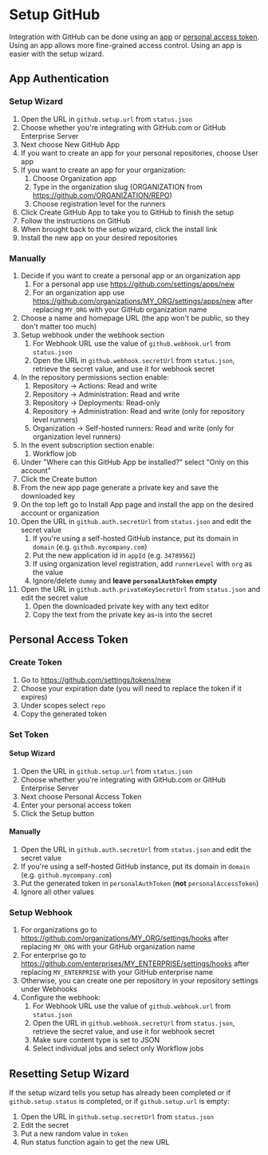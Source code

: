 # Setup GitHub

Integration with GitHub can be done using an [app](#app-authentication) or [personal access token](#personal-access-token). Using an app allows more fine-grained access control. Using an app is easier with the setup wizard.

## App Authentication

### Setup Wizard

1. Open the URL in `github.setup.url` from `status.json`
2. Choose whether you're integrating with GitHub.com or GitHub Enterprise Server
3. Next choose New GitHub App
4. If you want to create an app for your personal repositories, choose User app
5. If you want to create an app for your organization:
   1. Choose Organization app
   2. Type in the organization slug (ORGANIZATION from https://github.com/ORGANIZATION/REPO)
   3. Choose registration level for the runners
6. Click Create GitHub App to take you to GitHub to finish the setup
7. Follow the instructions on GitHub
8. When brought back to the setup wizard, click the install link
9. Install the new app on your desired repositories

### Manually

1. Decide if you want to create a personal app or an organization app
    1. For a personal app use https://github.com/settings/apps/new
    2. For an organization app use https://github.com/organizations/MY_ORG/settings/apps/new after replacing `MY_ORG` with your GitHub organization name
2. Choose a name and homepage URL (the app won't be public, so they don't matter too much)
3. Setup webhook under the webhook section
    1. For Webhook URL use the value of `github.webhook.url` from `status.json`
    2. Open the URL in `github.webhook.secretUrl` from `status.json`, retrieve the secret value, and use it for webhook secret
4. In the repository permissions section enable:
   1. Repository    -> Actions: Read and write
   2. Repository    -> Administration: Read and write
   3. Repository    -> Deployments: Read-only
   4. Repository    -> Administration: Read and write (only for repository level runners)
   5. Organization  -> Self-hosted runners: Read and write (only for organization level runners)
5. In the event subscription section enable:
    1. Workflow job
6. Under "Where can this GitHub App be installed?" select "Only on this account"
7. Click the Create button
8. From the new app page generate a private key and save the downloaded key
9. On the top left go to Install App page and install the app on the desired account or organization
10. Open the URL in `github.auth.secretUrl` from `status.json` and edit the secret value
    1. If you're using a self-hosted GitHub instance, put its domain in `domain` (e.g. `github.mycompany.com`)
    2. Put the new application id in `appId` (e.g. `34789562`)
    3. If using organization level registration, add `runnerLevel` with `org` as the value
    4. Ignore/delete `dummy` and **leave `personalAuthToken` empty**
11. Open the URL in `github.auth.privateKeySecretUrl` from `status.json` and edit the secret value
    1. Open the downloaded private key with any text editor
    2. Copy the text from the private key as-is into the secret

## Personal Access Token

### Create Token

1. Go to https://github.com/settings/tokens/new
2. Choose your expiration date (you will need to replace the token if it expires)
3. Under scopes select `repo`
4. Copy the generated token

### Set Token

#### Setup Wizard

1. Open the URL in `github.setup.url` from `status.json`
2. Choose whether you're integrating with GitHub.com or GitHub Enterprise Server
3. Next choose Personal Access Token
4. Enter your personal access token
5. Click the Setup button

#### Manually

1. Open the URL in `github.auth.secretUrl` from `status.json` and edit the secret value
2. If you're using a self-hosted GitHub instance, put its domain in `domain` (e.g. `github.mycompany.com`)
3. Put the generated token in `personalAuthToken` (**not** `personalAccessToken`)
4. Ignore all other values

### Setup Webhook

1. For organizations go to https://github.com/organizations/MY_ORG/settings/hooks after replacing `MY_ORG` with your GitHub organization name
2. For enterprise go to https://github.com/enterprises/MY_ENTERPRISE/settings/hooks after replacing `MY_ENTERPRISE` with your GitHub enterprise name
3. Otherwise, you can create one per repository in your repository settings under Webhooks
4. Configure the webhook:
    1. For Webhook URL use the value of `github.webhook.url` from `status.json`
    2. Open the URL in `github.webhook.secretUrl` from `status.json`, retrieve the secret value, and use it for webhook secret
    3. Make sure content type is set to JSON
    4. Select individual jobs and select only Workflow jobs

## Resetting Setup Wizard

If the setup wizard tells you setup has already been completed or if `github.setup.status` is completed, or if `github.setup.url` is empty:

1. Open the URL in `github.setup.secretUrl` from `status.json`
2. Edit the secret
3. Put a new random value in `token`
4. Run status function again to get the new URL
